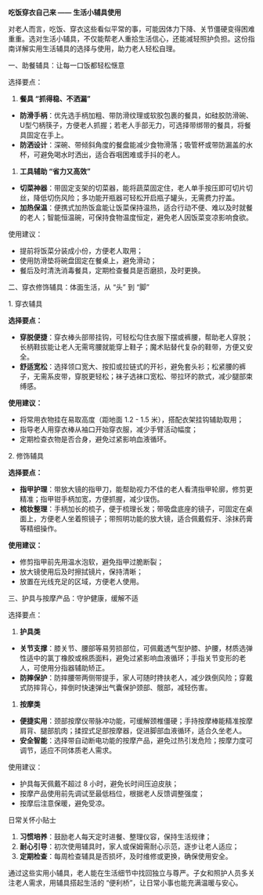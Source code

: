 **吃饭穿衣自己来 —— 生活小辅具使用**

对老人而言，吃饭、穿衣这些看似平常的事，可能因体力下降、关节僵硬变得困难重重。选对生活小辅具，不仅能帮老人重拾生活信心，还能减轻照护负担。这份指南详解实用生活辅具的选择与使用，助力老人轻松自理。​

一、助餐辅具：让每一口饭都轻松惬意​

选择要点：​

1. **餐具 “抓得稳、不洒漏”​**

- **防滑手柄**：优先选手柄加粗、带防滑纹理或软胶包裹的餐具，如硅胶防滑碗、U型勺柄筷子，方便老人抓握；若老人手部无力，可选择带绑带的餐具，将餐具固定在手上。​
- **防洒设计**：深碗、带倾斜角度的餐盘能减少食物滑落；吸管杯或带防漏盖的水杯，可避免喝水时洒出，适合吞咽困难或手抖的老人。​

1. **工具辅助 “省力又高效”​**

- **切菜神器**：带固定支架的切菜器，能将蔬菜固定住，老人单手按压即可切片切丝，降低切伤风险；多功能开瓶器可轻松开启瓶子罐头，无需费力拧盖。​
- **加热保温**：便携式加热饭盒能让饭菜保持温热，适合行动不便、难以及时就餐的老人；智能恒温碗，可保持食物温度恒定，避免老人因饭菜变凉影响食欲。​

使用建议：​

- 提前将饭菜分装成小份，方便老人取用；​
- 使用防滑垫将碗盘固定在餐桌上，避免滑动；​
- 餐后及时清洗消毒餐具，定期检查餐具是否磨损，及时更换。​

二、穿衣修饰辅具：体面生活，从 “头” 到 “脚”​

1\. 穿衣辅具​

**选择要点：**​

- **穿脱便捷**：穿衣棒头部带挂钩，可轻松勾住衣服下摆或裤腰，帮助老人穿脱；长柄鞋拔能让老人无需弯腰就能穿上鞋子；魔术贴替代复杂的鞋带，方便又安全。​
- **舒适宽松**：选择领口宽大、按扣或拉链式的开衫，避免套头衫；松紧腰的裤子，无需系皮带，穿脱更轻松；袜子选袜口宽松、带拉环的款式，减少腿部束缚感。​

**使用建议：**​

- 将常用衣物挂在易取高度（距地面 1.2 - 1.5 米），搭配衣架挂钩辅助取用；​
- 指导老人用穿衣棒从袖口开始穿衣服，减少手臂活动幅度；​
- 定期检查衣物是否合身，避免过紧影响血液循环。​

2\. 修饰辅具​

**选择要点：**​

- **指甲护理**：带放大镜的指甲刀，能帮助视力不佳的老人看清指甲轮廓，修剪更精准；指甲钳手柄加宽，方便抓握，减少误伤。​
- **梳妆整理**：手柄加长的梳子，便于梳理长发；带吸盘底座的镜子，可固定在桌面上，方便老人坐着照镜子；带照明功能的放大镜，适合佩戴假牙、涂抹药膏等精细操作。​

**使用建议：**​

- 修剪指甲前先用温水泡软，避免指甲过脆断裂；​
- 放大镜使用后及时擦拭镜片，保持清晰；​
- 放置在光线充足的区域，方便老人使用。​

三、护具与按摩产品：守护健康，缓解不适​

选择要点：​

1. **护具类​**

- **关节支撑**：膝关节、腰部等易劳损部位，可佩戴透气型护膝、护腰，材质选弹性适中的氯丁橡胶或棉质面料，避免过紧影响血液循环；手指关节变形的老人，可使用分指器辅助矫正。​
- **防摔保护**：防摔腰带两侧带提手，家人可随时搀扶老人，减少跌倒风险；穿戴式防摔背心，摔倒时快速弹出气囊保护颈部、髋部，减轻伤害。​

1. **按摩类​**

- **便捷实用**：颈部按摩仪带脉冲功能，可缓解颈椎僵硬；手持按摩棒能精准按摩肩背、腿部肌肉；揉捏式足部按摩器，促进脚部血液循环，适合久坐老人。​
- **安全智能**：选择带自动断电功能的按摩产品，避免过热引发危险；按摩力度可调节，适应不同体质老人需求。​

使用建议：​

- 护具每天佩戴不超过 8 小时，避免长时间压迫皮肤；​
- 按摩产品使用前先调试至最低档位，根据老人反馈调整强度；​
- 按摩后注意保暖，避免受凉。​

日常关怀小贴士​

1. **习惯培养**：鼓励老人每天定时进餐、整理仪容，保持生活规律；​
2. **耐心引导**：初次使用辅具时，家人或保姆需耐心示范，逐步让老人适应；​
3. **定期检查**：每周检查辅具是否损坏，及时维修或更换，确保使用安全。​

通过这些实用小辅具，老人能在生活细节中找回独立与尊严。子女和照护人员多关注老人需求，用辅具搭起生活的 “便利桥”，让日常小事也能充满温暖与安心。